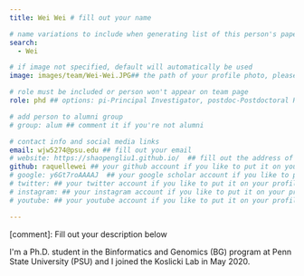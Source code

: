 ```yaml
---
title: Wei Wei # fill out your name

# name variations to include when generating list of this person's papers
search:
  - Wei

# if image not specified, default will automatically be used
image: images/team/Wei-Wei.JPG## the path of your profile photo, please put it under 'images/team' and name it as firstname-lastname.jpg

# role must be included or person won't appear on team page
role: phd ## options: pi-Principal Investigator, postdoc-Postdoctoral Researcher, phd-PhD Student, masters-Master's Student, undergrad-Undergraduate Student, highschool-High School Student, programmer-Software Engineer

# add person to alumni group
# group: alum ## comment it if you're not alumni

# contact info and social media links
email: wjw5274@psu.edu ## fill out your email
# website: https://shaopengliu1.github.io/  ## fill out the address of your pesonal website if you have or your linkedin profile if you like
github: raquellewei ## your github account if you like to put it on your profile
# google: y6Gt7roAAAAJ  ## your google scholar account if you like to put it on your profile
# twitter: ## your twitter account if you like to put it on your profile
# instagram: ## your instagram account if you like to put it on your profile
# youtube: ## your youtube account if you like to put it on your profile

---
```

[comment]: Fill out your description below 

I'm a Ph.D. student in the Binformatics and Genomics (BG) program at Penn State University (PSU) and I joined the Koslicki Lab in May 2020.
